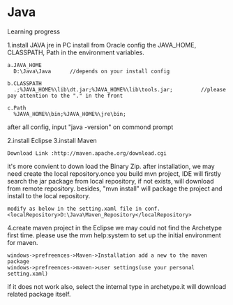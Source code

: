 # Java
Learning progress

1.install JAVA jre in PC
  install from Oracle
  config the JAVA_HOME, CLASSPATH, Path in the environment variables.

    a.JAVA_HOME
      D:\Java\Java      //depends on your install config

    b.CLASSPATH
      .;%JAVA_HOME%\lib\dt.jar;%JAVA_HOME%\lib\tools.jar;         //please pay attention to the "." in the front

    c.Path
      %JAVA_HOME%\bin;%JAVA_HOME%\jre\bin;
      
after all config, input "java -version" on commond prompt

2.install Eclipse
3.install Maven

    Download Link :http://maven.apache.org/download.cgi
    
  it's more convient to down load the Binary Zip.
  after installation, we may need create the local repository.once you build mvn project, IDE will firstly search the jar package from local repository, if not exists, will download from remote repository.
  besides, "mvn install" will package the project and install to the local repository.
  
    modify as below in the setting.xaml file in conf.
    <localRepository>D:\Java\Maven_Repository</localRepository>
    
  
4.create maven project in the Eclipse
  we may could not find the Archetype first time.
  please use the mvn help:system to set up the initial environment for maven.
  
    windows->prefreences->Maven->Installation add a new to the maven package
    windows->prefreences->maven->user settings(use your personal setting.xaml)
  
  if it does not work also, select the internal type in archetype.it will download related package itself.
